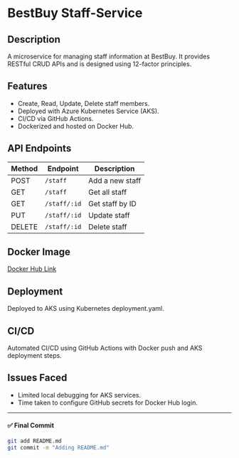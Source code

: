# BestBuy Staff-Service

## Description
A microservice for managing staff information at BestBuy. It provides RESTful CRUD APIs and is designed using 12-factor principles.

## Features
- Create, Read, Update, Delete staff members.
- Deployed with Azure Kubernetes Service (AKS).
- CI/CD via GitHub Actions.
- Dockerized and hosted on Docker Hub.

## API Endpoints
| Method | Endpoint | Description |
|--------|----------|-------------|
| POST   | `/staff` | Add a new staff |
| GET    | `/staff` | Get all staff |
| GET    | `/staff/:id` | Get staff by ID |
| PUT    | `/staff/:id` | Update staff |
| DELETE | `/staff/:id` | Delete staff |

## Docker Image
[Docker Hub Link](https://hub.docker.com/r/yourdockerhubusername/bestbuy-staff-service)

## Deployment
Deployed to AKS using Kubernetes deployment.yaml.

## CI/CD
Automated CI/CD using GitHub Actions with Docker push and AKS deployment steps.

## Issues Faced
- Limited local debugging for AKS services.
- Time taken to configure GitHub secrets for Docker Hub login.

---

#### ✅ Final Commit
```bash
git add README.md
git commit -m "Adding README.md"
